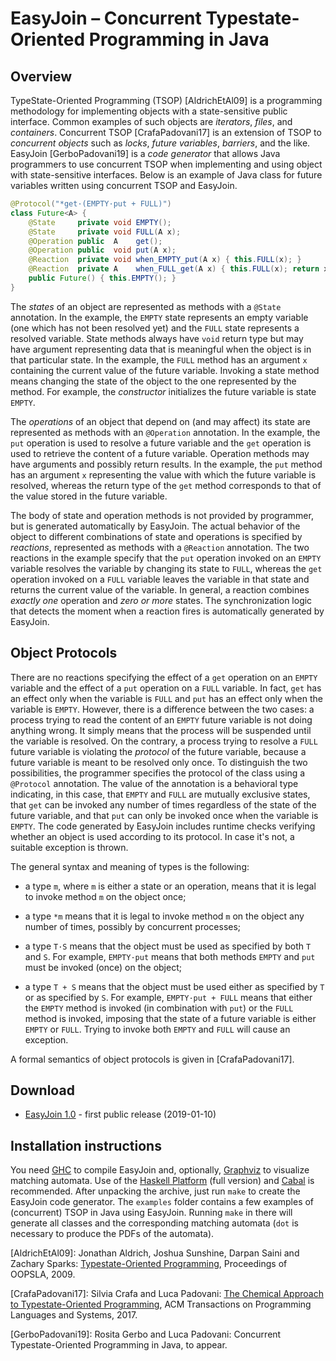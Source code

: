 EasyJoin – Concurrent Typestate-Oriented Programming in Java
============================================================

Overview
--------

TypeState-Oriented Programming (TSOP) [AldrichEtAl09] is a
programming methodology for implementing objects with a
state-sensitive public interface. Common examples of such objects
are *iterators*, *files*, and *containers*. Concurrent TSOP
[CrafaPadovani17] is an extension of TSOP to *concurrent objects*
such as *locks*, *future variables*, *barriers*, and the like.
EasyJoin [GerboPadovani19] is a _code generator_ that allows Java
programmers to use concurrent TSOP when implementing and using
object with state-sensitive interfaces. Below is an example of Java
class for future variables written using concurrent TSOP and
EasyJoin.

```java
@Protocol("*get·(EMPTY·put + FULL)")
class Future<A> {
    @State     private void EMPTY();
    @State     private void FULL(A x);
    @Operation public  A    get();
    @Operation public  void put(A x);
    @Reaction  private void when_EMPTY_put(A x) { this.FULL(x); }
    @Reaction  private A    when_FULL_get(A x) { this.FULL(x); return x; }
    public Future() { this.EMPTY(); }
}
```


The *states* of an object are represented as methods with a `@State`
annotation. In the example, the `EMPTY` state represents an empty
variable (one which has not been resolved yet) and the `FULL` state
represents a resolved variable.  State methods always have `void`
return type but may have argument representing data that is
meaningful when the object is in that particular state. In the
example, the `FULL` method has an argument `x` containing the
current value of the future variable. Invoking a state method means
changing the state of the object to the one represented by the
method.  For example, the *constructor* initializes the future
variable is state `EMPTY`.

The *operations* of an object that depend on (and may affect) its
state are represented as methods with an `@Operation` annotation. In
the example, the `put` operation is used to resolve a future
variable and the `get` operation is used to retrieve the content of
a future variable.  Operation methods may have arguments and
possibly return results. In the example, the `put` method has an
argument `x` representing the value with which the future variable
is resolved, whereas the return type of the `get` method corresponds
to that of the value stored in the future variable.

The body of state and operation methods is not provided by
programmer, but is generated automatically by EasyJoin. The actual
behavior of the object to different combinations of state and
operations is specified by *reactions*, represented as methods with
a `@Reaction` annotation. The two reactions in the example specify
that the `put` operation invoked on an `EMPTY` variable resolves the
variable by changing its state to `FULL`, whereas the `get`
operation invoked on a `FULL` variable leaves the variable in that
state and returns the current value of the variable. In general, a
reaction combines *exactly one* operation and *zero or more*
states. The synchronization logic that detects the moment when a
reaction fires is automatically generated by EasyJoin.

Object Protocols
----------------

There are no reactions specifying the effect of a `get` operation on
an `EMPTY` variable and the effect of a `put` operation on a `FULL`
variable. In fact, `get` has an effect only when the variable is
`FULL` and `put` has an effect only when the variable is
`EMPTY`. However, there is a difference between the two cases: a
process trying to read the content of an `EMPTY` future variable is
not doing anything wrong. It simply means that the process will be
suspended until the variable is resolved. On the contrary, a process
trying to resolve a `FULL` future variable is violating the
*protocol* of the future variable, because a future variable is
meant to be resolved only once. To distinguish the two
possibilities, the programmer specifies the protocol of the class
using a `@Protocol` annotation. The value of the annotation is a
behavioral type indicating, in this case, that `EMPTY` and `FULL`
are mutually exclusive states, that `get` can be invoked any number
of times regardless of the state of the future variable, and that
`put` can only be invoked once when the variable is `EMPTY`. The
code generated by EasyJoin includes runtime checks verifying whether
an object is used according to its protocol. In case it's not, a
suitable exception is thrown.

The general syntax and meaning of types is the following:

* a type `m`, where `m` is either a state or an operation, means
  that it is legal to invoke method `m` on the object once;

* a type `*m` means that it is legal to invoke method `m` on the
  object any number of times, possibly by concurrent processes;

* a type `T·S` means that the object must be used as specified by
  both `T` and `S`. For example, `EMPTY·put` means that both methods
  `EMPTY` and `put` must be invoked (once) on the object;

* a type `T + S` means that the object must be used either as
  specified by `T` or as specified by `S`. For example, `EMPTY·put +
  FULL` means that either the `EMPTY` method is invoked (in
  combination with `put`) or the `FULL` method is invoked, imposing
  that the state of a future variable is either `EMPTY` or
  `FULL`. Trying to invoke both `EMPTY` and `FULL` will cause an
  exception.

A formal semantics of object protocols is given in
[CrafaPadovani17].

Download
--------

* [EasyJoin 1.0](EasyJoin-1.0.tar.gz) - first public release (2019-01-10)

Installation instructions
-------------------------

You need [GHC](https://www.haskell.org/ghc/) to compile EasyJoin
and, optionally, [Graphviz](https://www.graphviz.org) to visualize
matching automata. Use of the [Haskell
Platform](https://www.haskell.org/platform/) (full version) and
[Cabal](https://www.haskell.org/cabal/) is recommended. After
unpacking the archive, just run `make` to create the EasyJoin code
generator. The `examples` folder contains a few examples of
(concurrent) TSOP in Java using EasyJoin. Running `make` in there
will generate all classes and the corresponding matching automata
(`dot` is necessary to produce the PDFs of the automata).

[AldrichEtAl09]: Jonathan Aldrich, Joshua Sunshine, Darpan Saini and Zachary Sparks: [Typestate-Oriented Programming](http://dx.doi.org/10.1145/1639950.1640073), Proceedings of OOPSLA, 2009.

[CrafaPadovani17]: Silvia Crafa and Luca Padovani: [The Chemical Approach to Typestate-Oriented Programming](http://dx.doi.org/10.1145/3064849), ACM Transactions on Programming Languages and Systems, 2017.

[GerboPadovani19]: Rosita Gerbo and Luca Padovani: Concurrent Typestate-Oriented Programming in Java, to appear.

